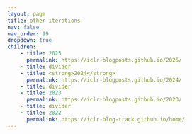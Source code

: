 ```yaml
---
layout: page
title: other iterations
nav: false
nav_order: 99
dropdown: true
children:
    - title: 2025
      permalink: https://iclr-blogposts.github.io/2025/
    - title: divider
    - title: <strong>2024</strong>
      permalink: https://iclr-blogposts.github.io/2024/
    - title: divider
    - title: 2023
      permalink: https://iclr-blogposts.github.io/2023/
    - title: divider
    - title: 2022
      permalink: https://iclr-blog-track.github.io/home/
---
```

